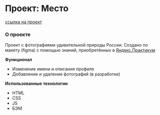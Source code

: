 # Проект: Место 
[ссылка на проект](https://zabolotskiyav.github.io/mesto/)

### О проекте

Проект с фотографиями удивительной природы России. Создано по макету (figma) с помощью знаний, приобретённых в [Яндекс.Практикум](https://praktikum.yandex.ru)

**Функционал**
* Изменение имени и описания профиля
* Добавление и удаление фотографий (в разработке)

**Использованные технологии**
* HTML
* CSS
* JS
* БЭМ
